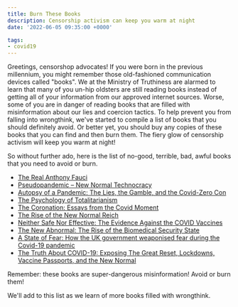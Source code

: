 ```yaml
---
title: Burn These Books
description: Censorship activism can keep you warm at night
date: '2022-06-05 09:35:00 +0000'

tags:
- covid19
---
```


Greetings, censorshop advocates!  If you were born in the previous millennium,
you might remember those old-fashioned communication devices called "books".
We at the Ministry of Truthiness are alarmed to learn that many of you un-hip
oldsters are still reading books instead of getting all of your information
from our approved internet sources.  Worse, some of you are in danger of
reading books that are filled with misinformation about our lies and coercion
tactics.  To help prevent you from falling into wrongthink, we've started
to compile a list of books that you should definitely avoid.  Or better yet, you should
buy any copies of these books that you can find and then burn them.  The
fiery glow of censorship activism will keep you warm at night!

So without further ado, here is the list of no-good, terrible, bad, awful
books that you need to avoid or burn.

<!--more-->

* [The Real Anthony Fauci](https://www.amazon.com/Real-Anthony-Fauci-Democracy-Childrens/dp/1510766804)
* [Pseudopandemic – New Normal Technocracy](https://in-this-together.com/pnnt/)
* [Autopsy of a Pandemic: The Lies, the Gamble, and the Covid-Zero Con](https://www.amazon.com/dp/B09HPCJ2MH?&linkCode=sl1&tag=grafedsol0708-20&linkId=1bcf18a183ce9beffc711703777f0203&language=en_US&ref_=as_li_ss_tl)
* [The Psychology of Totalitarianism](https://www.chelseagreen.com/product/the-psychology-of-totalitarianism/)
* [The Coronation: Essays from the Covid Moment](https://bookshop.org/books/the-coronation-essays-from-the-covid-moment/9781645021780)
* [The Rise of the New Normal Reich](https://www.amazon.com/gp/product/3982146429/ref=dbs_a_def_rwt_bibl_vppi_i4)
* [Neither Safe Nor Effective: The Evidence Against the COVID Vaccines](https://www.amazon.com/Neither-Safe-Nor-Effective-Evidence/dp/B0B1C1F5HB/ref=sr_1_1)
* [The New Abnormal: The Rise of the Biomedical Security State](https://www.regnery.com/9781684513857/the-new-abnormal/)
* [A State of Fear: How the UK government weaponised fear during the Covid-19 pandemic](https://www.amazon.com/State-Fear-government-weaponised-Covid-19-ebook/dp/B08ZSYN14J)
* [The Truth About COVID-19: Exposing The Great Reset, Lockdowns, Vaccine Passports, and the New Normal](https://www.amazon.com/Truth-About-COVID-19-Lockdowns-Passports/dp/1645020886/)

Remember: these books are super-dangerous misinformation! Avoid or burn them!

We'll add to this list as we learn of more books filled with wrongthink.
